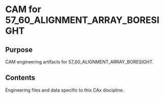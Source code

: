 # CAM for 57_60_ALIGNMENT_ARRAY_BORESIGHT

## Purpose
CAM engineering artifacts for 57_60_ALIGNMENT_ARRAY_BORESIGHT.

## Contents
Engineering files and data specific to this CAx discipline.
